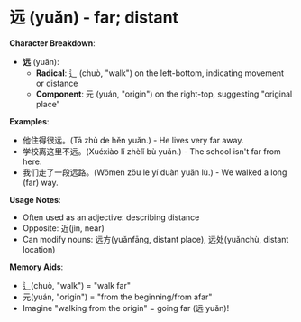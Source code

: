 # **远 (yuǎn) - far; distant**

**Character Breakdown**:  
- **远** (yuǎn):
  - **Radical**: 辶 (chuò, "walk") on the left-bottom, indicating movement or distance
  - **Component**: 元 (yuán, "origin") on the right-top, suggesting "original place"

**Examples**:  
- 他住得很远。(Tā zhù de hěn yuǎn.) - He lives very far away.  
- 学校离这里不远。(Xuéxiào lí zhèlǐ bù yuǎn.) - The school isn't far from here.  
- 我们走了一段远路。(Wǒmen zǒu le yí duàn yuǎn lù.) - We walked a long (far) way.

**Usage Notes**:  
- Often used as an adjective: describing distance  
- Opposite: 近(jìn, near)  
- Can modify nouns: 远方(yuǎnfāng, distant place), 远处(yuǎnchù, distant location)

**Memory Aids**:  
- 辶(chuò, "walk") = "walk far"  
- 元(yuán, "origin") = "from the beginning/from afar"  
- Imagine "walking from the origin" = going far (远 yuǎn)!